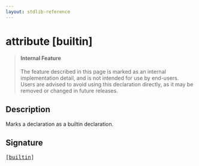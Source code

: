 ```yaml
---
layout: stdlib-reference
---
```


# attribute [builtin]

> #### Internal Feature
> The feature described in this page is marked as an internal implementation detail, and is not intended for use by end-users.
> Users are advised to avoid using this declaration directly, as it may be removed or changed in future releases.

## Description

Marks a declaration as a builtin declaration.


## Signature

<pre>
[<a href="builtin.md">builtin</a>]
</pre>


<script>
// Fix .md links to .html when on ReadTheDocs
if (window.location.hostname.includes('readthedocs') || 
    window.location.hostname.includes('rtfd.io')) {
  document.addEventListener('DOMContentLoaded', function() {
    const links = document.querySelectorAll('a');
    links.forEach(link => {
      if (link.getAttribute('href') && link.getAttribute('href').endsWith('.md')) {
        link.href = link.href.replace(/\.md($|#|\?)/, '.html$1');
      }
    });
  });
}
</script>
